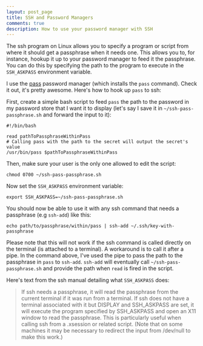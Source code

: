 ```yaml
---
layout: post_page
title: SSH and Password Managers
comments: true
description: How to use your password manager with SSH
---
```


The ssh program on Linux allows you to specify a program or script from where it should get a passphrase when it needs one. This allows you to, for instance, hookup it up to your password manager to feed it the passphrase. You can do this by specifying the path to the program to execute in the `SSH_ASKPASS` environment variable.

I use the [pass](https://www.passwordstore.org/) password manager (which installs the `pass` command). Check it out, it's pretty awesome. Here's how to hook up `pass` to ssh:

First, create a simple bash script to feed `pass` the path to the password in my password store that I want it to display (let's say I save it in `~/ssh-pass-passphrase.sh` and forward the input to it):

```
#!/bin/bash

read pathToPassphraseWithinPass
# Calling pass with the path to the secret will output the secret's value 
/usr/bin/pass $pathToPassphraseWithinPass
```

Then, make sure your user is the only one allowed to edit the script:

```
chmod 0700 ~/ssh-pass-passphrase.sh
```

Now set the `SSH_ASKPASS` environment variable:

```
export SSH_ASKPASS=~/ssh-pass-passphrase.sh
```

You should now be able to use it with any ssh command that needs a passphrase (e.g `ssh-add`) like this:

```
echo path/to/passphrase/within/pass | ssh-add ~/.ssh/key-with-passphrase
```

Please note that this will not work if the ssh command is called directly on the terminal (is attached to a terminal). A workaround is to call it after a pipe. In the command above, I've used the pipe to pass the path to the passphrase in `pass` to `ssh-add`. `ssh-add` will eventually call `~/ssh-pass-passphrase.sh` and provide the path when `read` is fired in the script.

Here's text from the ssh manual detailing what `SSH_ASKPASS` does:

> If ssh needs a passphrase, it will read the passphrase from the current terminal if it was run from a terminal.  If ssh does not have a terminal associated with it but DISPLAY and SSH_ASKPASS are set, it will execute the program specified by SSH_ASKPASS and open an X11 window to read the passphrase.  This is particularly useful when calling ssh from a .xsession or related script.  (Note that on some machines it may be necessary to redirect the input from /dev/null to make this work.)
